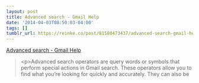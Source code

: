 ```yaml
---
layout: post
title: Advanced search - Gmail Help
date: '2014-04-03T08:50:03-04:00'
tags: []
tumblr_url: https://reinke.co/post/81580473437/advanced-search-gmail-help
---
```

[Advanced search - Gmail Help](https://support.google.com/mail/answer/7190?hl=en)  

> \<p\>Advanced search operators are query words or symbols that perform special actions in Gmail search. These operators allow you to find what you’re looking for quickly and accurately. They can also be

